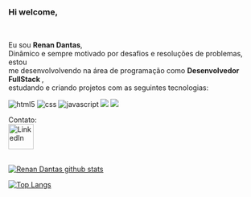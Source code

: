 ### Hi welcome,
<br>

Eu sou <b>Renan Dantas</b>, <br>
Dinâmico e sempre motivado por desafios e resoluções de problemas, estou <br>
me desenvolvolvendo na área de programação como <b>Desenvolvedor FullStack </b>,<br>
estudando e criando projetos  com as seguintes tecnologias:
<br>
<p>
<img src="https://img.icons8.com/color/48/null/html-5--v1.png" alt="html5"/>
<img src="https://img.icons8.com/color/48/null/css3.png"alt="css"/>
<img src="https://img.icons8.com/color/48/null/javascript--v1.png"alt="javascript"/>
<img src="https://img.icons8.com/office/40/null/react.png"/>
<img src="https://img.icons8.com/fluency/48/null/node-js.png"/>
</p>                                                               
Contato:
<br>
<a href="www.linkedin.com/in/renan-dantas22">
  <img  alt="LinkedIn" width="50px" src="https://img.icons8.com/color/48/null/linkedin.png" />
</a>
<br>
<br>

[![Renan Dantas github stats](https://github-readme-stats.vercel.app/api?username=renandts&show_icons=true&theme=buefy)](https://github.com/rodolfomori/github-readme-stats)
<br>

[![Top Langs](https://github-readme-stats.vercel.app/api/top-langs/?username=renandts&layout=compact&show_icons=true&theme=buefy)](https://github.com/rodolfomori/github-readme-stats)





